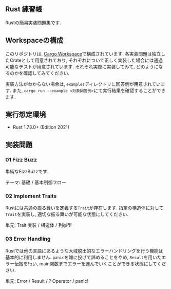## Rust 練習帳

Rustの簡易実装問題集です.

## Workspaceの構成

このリポジトリは, [Cargo Workspace](https://doc.rust-jp.rs/book-ja/ch14-03-cargo-workspaces.html)で構成されています.
各実装問題は独立したCrateとして用意されており, それぞれについて正しく実装した場合には通過可能なテストが用意されています.
それぞれ実際に実装してみて, どのようになるのかを確認してみてください.

実装方法がわからない場合は, `examples`ディレクトリに回答例が用意されています.
また, `cargo run --example <対象回答例>`にて実行結果を確認することができます.

## 実行想定環境

- Rust 1.73.0+ (Edition 2021)

## 実装問題

### 01 Fizz Buzz

単純なFizzBuzzです.

テーマ: 基礎 / 基本制御フロー

### 02 Implement Traits

Rustには共通の振る舞いを定義する`Trait`が存在します.
指定の構造体に対して`Trait`を実装し, 適切な振る舞いが可能な状態にしてください.

単元: Trait 実装 / 構造体 / 列挙型

### 03 Error Handling

Rustでは他の言語にあるような大域脱出的なエラーハンドリングを行う機能は基本的に利用しません.
`panic`を雑に投げて諦めることをやめ, `Result`を用いたエラー伝搬を行い, main関数までエラーを運んでいくことができる状態にしてください.

単元: Error / Result / ? Operator / panic!
